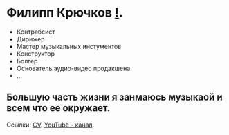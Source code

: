 # Филипп Крючков [!](https://meloman.ru/media/upload/photos/Крючков_900х600_hJmgvRU.820x350.jpg).
 
 - Контрабсист 
 - Дирижер 
 - Мастер музыкальных инстументов 
 - Конструктор 
 - Болгер 
 - Основатель аудио-видео продакшена 
 - ...
## Большую часть жизни я занмаюсь музыкаой и всем что ее окружает. 
 
 Ссылки:
[CV](https://meloman.ru/performer/filipp-kryuchkov/?ysclid=m4ukx44r3x60840247).
[YouTube - канал](https://www.youtube.com/@4StringsNews).




